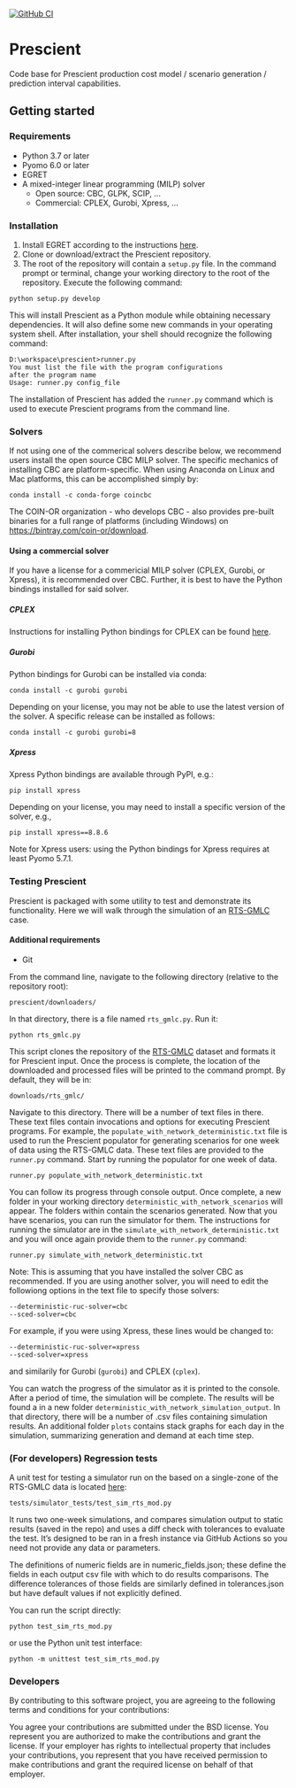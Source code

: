 [![GitHub CI](https://github.com/grid-parity-exchange/Prescient/workflows/GitHub%20CI/badge.svg?event=schedule)](https://github.com/grid-parity-exchange/Prescient/actions/workflows/master_tests.yml)

# Prescient
Code base for Prescient production cost model / scenario generation / prediction interval capabilities.

## Getting started

### Requirements
* Python 3.7 or later
* Pyomo 6.0 or later
* EGRET
* A mixed-integer linear programming (MILP) solver
  * Open source: CBC, GLPK, SCIP, ...
  * Commercial: CPLEX, Gurobi, Xpress, ...

### Installation
1. Install EGRET according to the instructions [here](https://github.com/grid-parity-exchange/Egret/blob/main/README.md).
2. Clone or download/extract the Prescient repository.
3. The root of the repository will contain a `setup.py` file. In the command prompt or terminal, change your working directory to the root of the repository. Execute the following command:
```
python setup.py develop
```
This will install Prescient as a Python module while obtaining necessary dependencies. It will also define some new commands in your operating system shell. After installation, your shell should recognize the following command:

```
D:\workspace\prescient>runner.py
You must list the file with the program configurations
after the program name
Usage: runner.py config_file
```

The installation of Prescient has added the `runner.py` command which is used to execute Prescient programs from the command line.

### Solvers
If not using one of the commerical solvers describe below, we recommend users install the open source CBC MILP solver. The specific mechanics of installing CBC are platform-specific. When using Anaconda on Linux and Mac platforms, this can be accomplished simply by:

```
conda install -c conda-forge coincbc
```

The COIN-OR organization - who develops CBC - also provides pre-built binaries for a full range of platforms (including Windows) on https://bintray.com/coin-or/download.


#### Using a commercial solver
If you have a license for a commericial MILP solver (CPLEX, Gurobi, or Xpress), it is recommended over CBC. Further, it is best to have the Python bindings installed for said solver. 

##### CPLEX
Instructions for installing Python bindings for CPLEX can be found [here](https://www.ibm.com/support/knowledgecenter/en/SSSA5P_12.8.0/ilog.odms.cplex.help/CPLEX/GettingStarted/topics/set_up/Python_setup.html).


##### Gurobi
Python bindings for Gurobi can be installed via conda:
```
conda install -c gurobi gurobi
```
Depending on your license, you may not be able to use the latest version of the solver.
A specific release can be installed as follows:
```
conda install -c gurobi gurobi=8
```

##### Xpress
Xpress Python bindings are available through PyPI, e.g.:
```
pip install xpress
```
Depending on your license, you may need to install a specific version of the solver, e.g.,
```
pip install xpress==8.8.6
```
Note for Xpress users: using the Python bindings for Xpress requires at least Pyomo 5.7.1.


### Testing Prescient
Prescient is packaged with some utility to test and demonstrate its functionality. Here we will walk through the simulation of an [RTS-GMLC](https://github.com/GridMod/RTS-GMLC) case.

#### Additional requirements
* Git

From the command line, navigate to the following directory (relative to the repository root):

```
prescient/downloaders/
```

In that directory, there is a file named `rts_gmlc.py`. Run it:

```
python rts_gmlc.py
```

This script clones the repository of the [RTS-GMLC](https://github.com/GridMod/RTS-GMLC) dataset and formats it for Prescient input. Once the process is complete, the location of the downloaded and processed files will be printed to the command prompt. By default, they will be in:

```
downloads/rts_gmlc/
```

Navigate to this directory. There will be a number of text files in there. These text files contain invocations and options for executing Prescient programs. For example, the `populate_with_network_deterministic.txt` file is used to run the Prescient populator for generating scenarios for one week of data using the RTS-GMLC data. These text files are provided to the `runner.py` command. Start by running the populator for one week of data.

```
runner.py populate_with_network_deterministic.txt
```

You can follow its progress through console output. Once complete, a new folder in your working directory `deterministic_with_network_scenarios` will appear. The folders within contain the scenarios generated. Now that you have scenarios, you can run the simulator for them. The instructions for running the simulator are in the `simulate_with_network_deterministic.txt` and you will once again provide them to the `runner.py` command:

```
runner.py simulate_with_network_deterministic.txt
```

Note: This is assuming that you have installed the solver CBC as recommended. If you are using another solver, you will need to edit the followiong options in the text file to specify those solvers:

```
--deterministic-ruc-solver=cbc
--sced-solver=cbc
```

For example, if you were using Xpress, these lines would be changed to:
```
--deterministic-ruc-solver=xpress
--sced-solver=xpress
```
and similarily for Gurobi (`gurobi`) and CPLEX (`cplex`).

You can watch the progress of the simulator as it is printed to the console. After a period of time, the simulation will be complete. The results will be found a in a new folder `deterministic_with_network_simulation_output`. In that directory, there will be a number of .csv files containing simulation results. An additional folder `plots` contains stack graphs for each day in the simulation, summarizing generation and demand at each time step.

### (For developers) Regression tests
A unit test for testing a simulator run on the based on a single-zone of the RTS-GMLC data is located [here](https://github.com/grid-parity-exchange/prescient/blob/main/tests/simulator_tests/test_sim_rts_mod.py):

```
tests/simulator_tests/test_sim_rts_mod.py
```
It runs two one-week simulations, and compares simulation output to static results (saved in the repo) and uses a diff check with tolerances to evaluate the test. It’s designed to be ran in a fresh instance via GitHub Actions so you need not provide any data or parameters.

The definitions of numeric fields are in numeric_fields.json; these define the fields in each output csv file with which to do results comparisons. The difference tolerances of those fields are similarly defined in tolerances.json but have default values if not explicitly defined.

You can run the script directly:

```
python test_sim_rts_mod.py
```

or use the Python unit test interface:

```
python -m unittest test_sim_rts_mod.py
```

### Developers

By contributing to this software project, you are agreeing to the following terms and conditions for your contributions:

You agree your contributions are submitted under the BSD license.
You represent you are authorized to make the contributions and grant the license. If your employer has rights to intellectual property that includes your contributions, you represent that you have received permission to make contributions and grant the required license on behalf of that employer.
